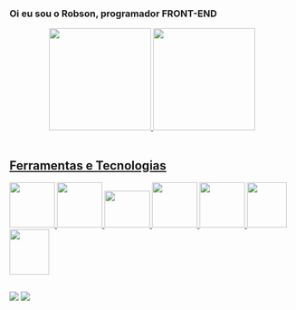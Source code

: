 ### Oi eu sou o Robson, programador FRONT-END

<div align="center">
  <a href="https://github.com/Robson077">
  <img height="180em" src="https://github-readme-stats.vercel.app/api?username=Robson077&show_icons=true&theme=dracula&include_all_commits=true&count_private=true"/>
  <img height="180em" src="https://github-readme-stats.vercel.app/api/top-langs/?username=Robson077&layout=compact&langs_count=7&theme=dracula"/>
</div>
  
<div style="display: inline_block"><br>
  <h2>Ferramentas e Tecnologias</h2>
  <img src="https://cdn.jsdelivr.net/gh/devicons/devicon/icons/html5/html5-original-wordmark.svg" height="80px" width="80px"/>
  <img src="https://cdn.jsdelivr.net/gh/devicons/devicon/icons/css3/css3-original-wordmark.svg" height="80px" width="80px"/>
  <img src="https://cdn.jsdelivr.net/gh/devicons/devicon/icons/javascript/javascript-original.svg" height="65px" width="80px"/>
  <img src="https://cdn.jsdelivr.net/gh/devicons/devicon/icons/sass/sass-original.svg" height="80px" width="80px"/>
  <img src="https://cdn.jsdelivr.net/gh/devicons/devicon/icons/bootstrap/bootstrap-original.svg" height="80px" width="80px"/>
  <img src="https://cdn.jsdelivr.net/gh/devicons/devicon/icons/figma/figma-original.svg" height="80px" width="70px"/>
  <img src="https://cdn.jsdelivr.net/gh/devicons/devicon/icons/git/git-original.svg" height="80px" width="70px"/>
</div>
  
##
  
<div>
  <a href="https://instagram.com/robsontud" target="_blank"><img src="https://img.shields.io/badge/-Instagram-%23E4405F?style=for-the-badge&logo=instagram&logoColor=white" target="_blank"></a>
  <a href="https://www.linkedin.com/in/robson-s-073214223" target="_blank"><img src="https://img.shields.io/badge/-LinkedIn-%230077B5?style=for-the-badge&logo=linkedin&logoColor=white" target="_blank"></a> 
 
</div>
